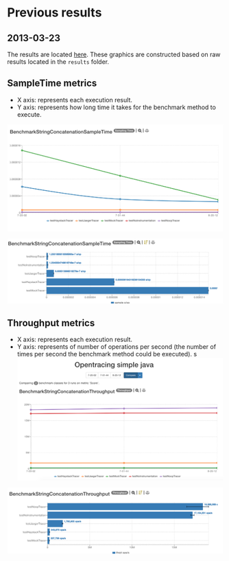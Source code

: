 # Previous results

## 2013-03-23

The results are located [here](http://jmh.morethan.io/?sources=https://raw.githubusercontent.com/gsoria/opentracing-java-benchmark/master/opentracing-benchmark-simple-java/results/jmh-2019-03-23-17-20-02.json,https://raw.githubusercontent.com/gsoria/opentracing-java-benchmark/master/opentracing-benchmark-simple-java/results/jmh-2019-03-23-17-51-44.json,https://raw.githubusercontent.com/gsoria/opentracing-java-benchmark/master/opentracing-benchmark-simple-java/results/jmh-2019-03-23-18-20-12.json&topBar=Opentracing%20simple%20java).
These graphics are constructed based on raw results located in the ``results`` folder.

## SampleTime metrics

- X axis: represents each execution result.
- Y axis: represents how long time it takes for the benchmark method to execute.

![BenchmarkStringConcatenationSampleTime-1](../results-imgs/BenchmarkStringConcatenationSampleTime.1.png)

![BenchmarkStringConcatenationSampleTime-2](../results-imgs/BenchmarkStringConcatenationSampleTime.2.png)

## Throughput metrics

- X axis: represents each execution result.
- Y axis: represents of number of operations per second  (the number of times per second the benchmark method could be executed).
s
![BenchmarkStringConcatenationThroughput-1](../results-imgs/BenchmarkStringConcatenationThroughput.1.png)

![BenchmarkStringConcatenationThroughput-2](../results-imgs/BenchmarkStringConcatenationThroughput.2.png)

